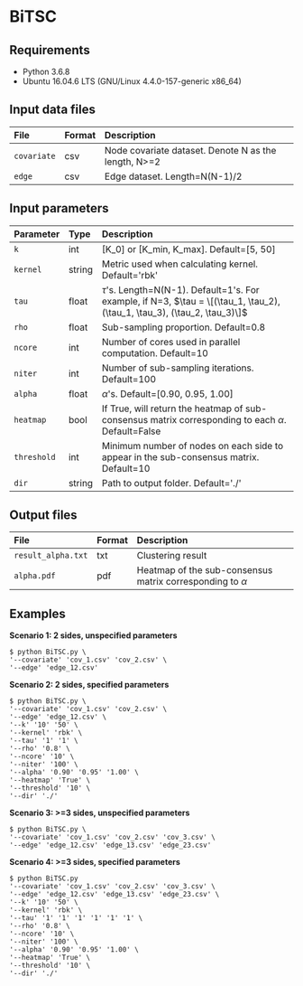 # BiTSC

## Requirements
* Python 3.6.8
* Ubuntu 16.04.6 LTS (GNU/Linux 4.4.0-157-generic x86_64)

## Input data files
| File            | Format   | Description   |
| :---            | :---     | :---          |
| ```covariate``` | csv      | Node covariate dataset. Denote N as the length, N>=2| 
| ```edge```      | csv      | Edge dataset. Length=N(N-1)/2 |

## Input parameters
| Parameter       | Type       | Description |
| :---             | :---       | :---         |
| ```k```          | int        | \[K_0\] or \[K_min, K_max\]. Default=\[5, 50\]      |
| ```kernel```     | string     | Metric used when calculating kernel. Default='rbk'   |
| ```tau```        | float      | $\tau$'s. Length=N(N-1). Default=1's. For example, if N=3, $\tau = \[(\tau_1, \tau_2), (\tau_1, \tau_3), (\tau_2, \tau_3)\]$ |
| ```rho```        | float      | Sub-sampling proportion. Default=0.8 |
| ```ncore```      | int        | Number of cores used in parallel computation. Default=10 |
| ```niter```      | int        | Number of sub-sampling iterations. Default=100 |
| ```alpha```      | float      | $\alpha$'s. Default=\[0.90, 0.95, 1.00\] |
| ```heatmap```    | bool    | If True, will return the heatmap of sub-consensus matrix corresponding to each $\alpha$. Default=False|
| ```threshold```  | int        | Minimum number of nodes on each side to appear in the sub-consensus matrix. Default=10|
| ```dir```        | string     | Path to output folder. Default='./'|


## Output files
| File                 | Format     | Description |
| :---                   | :---       | :---          |
| ```result_alpha.txt```      | txt       | Clustering result |
|```alpha.pdf``` | pdf        | Heatmap of the sub-consensus matrix corresponding to $\alpha$ |


## Examples

**Scenario 1: 2 sides, unspecified parameters**
```
$ python BiTSC.py \
'--covariate' 'cov_1.csv' 'cov_2.csv' \ 
'--edge' 'edge_12.csv'    
```
**Scenario 2: 2 sides, specified parameters**
```
$ python BiTSC.py \
'--covariate' 'cov_1.csv' 'cov_2.csv' \
'--edge' 'edge_12.csv' \
'--k' '10' '50' \
'--kernel' 'rbk' \
'--tau' '1' '1' \
'--rho' '0.8' \
'--ncore' '10' \
'--niter' '100' \
'--alpha' '0.90' '0.95' '1.00' \
'--heatmap' 'True' \
'--threshold' '10' \
'--dir' './'
```

**Scenario 3: >=3 sides, unspecified parameters**
```
$ python BiTSC.py \
'--covariate' 'cov_1.csv' 'cov_2.csv' 'cov_3.csv' \
'--edge' 'edge_12.csv' 'edge_13.csv' 'edge_23.csv'   
```
**Scenario 4: >=3 sides, specified parameters**
```
$ python BiTSC.py 
'--covariate' 'cov_1.csv' 'cov_2.csv' 'cov_3.csv' \
'--edge' 'edge_12.csv' 'edge_13.csv' 'edge_23.csv' \
'--k' '10' '50' \
'--kernel' 'rbk' \
'--tau' '1' '1' '1' '1' '1' '1' \
'--rho' '0.8' \
'--ncore' '10' \
'--niter' '100' \
'--alpha' '0.90' '0.95' '1.00' \
'--heatmap' 'True' \
'--threshold' '10' \  
'--dir' './'
```
